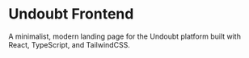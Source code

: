 # Undoubt Frontend

A minimalist, modern landing page for the Undoubt platform built with React, TypeScript, and TailwindCSS.
